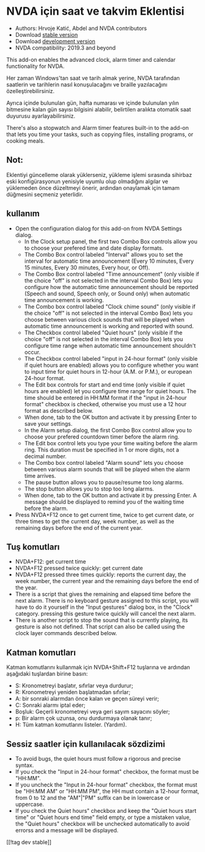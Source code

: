 # NVDA için saat ve takvim Eklentisi #

* Authors: Hrvoje Katić, Abdel and NVDA contributors
* Download [stable version][1]
* Download [development version][2]
* NVDA compatibility: 2019.3 and beyond

This add-on enables the advanced clock, alarm timer and calendar
functionality for NVDA.

Her zaman Windows'tan saat ve tarih almak yerine, NVDA tarafından saatlerin
ve tarihlerin nasıl konuşulacağını ve braille yazılacağını
özelleştirebilirsiniz.

Ayrıca içinde bulunulan gün, hafta numarası ve içinde bulunulan yılın
bitmesine kalan gün sayısı bilgisini alabilir, belirtilen aralıkta otomatik
saat duyurusu ayarlayabilirsiniz.

There's also a stopwatch and Alarm timer features built-in to the add-on
that lets you time your tasks, such as copying files, installing programs,
or cooking meals.

## Not:

Eklentiyi güncelleme olarak yüklerseniz, yükleme işlemi sırasında sihirbaz
eski konfigürasyonun yenisiyle uyumlu olup olmadığını algılar ve yüklemeden
önce düzeltmeyi önerir, ardından onaylamak için tamam düğmesini seçmeniz
yeterlidir.

## kullanım

*	Open the configuration dialog for this add-on from NVDA Settings dialog.
	*	In the Clock setup panel, the first two Combo Box controls allow you to choose your prefered time and date display formats.
	*	The Combo Box control labeled "Interval" allows you to set the interval for automatic time announcement (Every 10 minutes, Every 15 minutes, Every 30 minutes, Every hour, or Off).
	*	The Combo Box control labeled "Time announcement" (only visible if the choice "off" is not selected in the interval Combo Box) lets you configure how the automatic time announcement should be reported (Speech and sound, Speech only, or Sound only) when automatic time announcement is working.
	*	The Combo box control labeled "Clock chime sound" (only visible if the choice "off" is not selected in the interval Combo Box) lets you choose between various clock sounds that will be played when automatic time announcement is working and reported with sound.
	*	The Checkbox control labeled "Quiet hours" (only visible if the choice "off" is not selected in the interval Combo Box) lets you configure time range when automatic time announcement shouldn't occur.
	*	The Checkbox control labeled "input in 24-hour format" (only visible if quiet hours are enabled) allows you to configure whether you want to input time for quiet hours in 12-hour (A.M. or P.M.), or european 24-hour format.
	*	The Edit box controls for start and end time (only visible if quiet hours are enabled) let you configure time range for quiet hours. The time should be entered in HH:MM format if the "input in 24-hour format" checkbox is checked, otherwise you must use a 12 hour format as described below.
	*	When done, tab to the OK button and activate it by pressing Enter to save your settings.
	*	In the Alarm setup dialog, the first Combo Box control allow you to choose your prefered countdown timer before the alarm ring.
	*	The Edit box control lets you type your time waiting before the alarm ring. This duration must be specified in 1 or more digits, not a decimal number.
	*	The Combo box control labeled "Alarm sound" lets you choose between various alarm sounds that will be played when the alarm time arrives.
	*	The pause button allows you to pause/resume too long alarms.
	*	The stop button allows you to stop too long alarms.
	*	When done, tab to the OK button and activate it by pressing Enter. A message should be displayed to remind you of the waiting time before the alarm.
*	Press NVDA+F12 once to get current time, twice to get current date, or three times to get the current day, week number, as well as the remaining days before the end of the current year.

## Tuş komutları

* NVDA+F12: get current time
* NVDA+F12 pressed twice quickly: get current date
* NVDA+F12 pressed three times quickly: reports the current day, the week
  number, the current year and the remaining days before the end of the
  year.
* There is a script that gives the remaining and elapsed time before the
  next alarm. There is no keyboard gesture assigned to this script, you will
  have to do it yourself in the "Input gestures" dialog box, in the "Clock"
  category. pressing this gesture twice quickly will cancel the next alarm.
* There is another script to stop the sound that is currently playing, its
  gesture is also not defined. That script can also be called using the
  clock layer commands described below.

## Katman komutları

Katman komutlarını kullanmak için NVDA+Shift+F12 tuşlarına ve ardından
aşağıdaki tuşlardan birine basın:

* S: Kronometreyi başlatır, sıfırlar veya durdurur;
* R: Kronometreyi yeniden başlatmadan sıfırlar;
* A: bir sonraki alarmdan önce kalan ve geçen süreyi verir;
* C: Sonraki alarmı iptal eder;
* Boşluk: Geçerli kronometreyi veya geri sayım sayacını söyler;
* p: Bir alarm çok uzunsa, onu durdurmaya olanak tanır;
* H: Tüm katman komutlarını listeler. (Yardım).

## Sessiz saatler için kullanılacak sözdizimi

* To avoid bugs, the quiet hours must follow a rigorous and precise syntax.
* If you check the "Input in 24-hour format" checkbox, the format must be
  "HH:MM".
* If you uncheck the "Input in 24-hour format" checkbox, the format must be
  "HH:MM AM" or "HH:MM PM", the HH must contain a 12-hour format, from 0 to
  12 and the "AM"|"PM" suffix can be in lowercase or uppercase.
* If you check the Quiet hours" checkbox and keep the "Quiet hours start
  time" or "Quiet hours end time" field empty, or type a mistaken value, the
  "Quiet hours" checkbox will be unchecked automatically to avoid errorss
  and a message will be displayed.

[[!tag dev stable]]

[1]: https://addons.nvda-project.org/files/get.php?file=cac

[2]: https://addons.nvda-project.org/files/get.php?file=cac-dev
